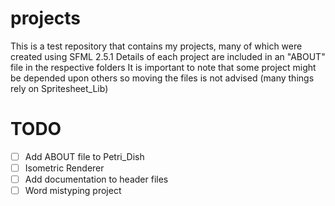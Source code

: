 # projects
This is a test repository that contains my projects, many of which were created using SFML 2.5.1
Details of each project are included in an "ABOUT" file in the respective folders
It is important to note that some project might be depended upon others so moving the files is not advised (many things rely on Spritesheet_Lib)

# TODO
- [ ] Add ABOUT file to Petri_Dish
- [ ] Isometric Renderer
- [ ] Add documentation to header files
- [ ] Word mistyping project
